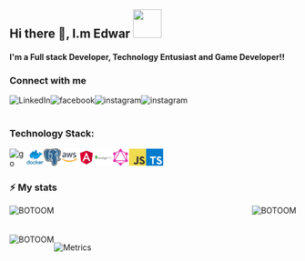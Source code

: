 ## Hi there 👋, I.m Edwar <img height="50" width="50" alt="" src="https://github.githubassets.com/images/mona-whisper.gif" />

#### I'm a Full stack Developer, Technology Entusiast and Game Developer!!


<!-- https://github.com/alexandresanlim/Badges4-README.md-Profile -->
<!-- https://github.com/alexandresanlim -->
<!-- https://github.com/iampavangandhi/iampavangandhi -->
<!-- https://github.com/anmol098/anmol098 -->

### Connect with me 

[<img align="left" alt="LinkedIn" src="https://img.shields.io/badge/linkedin-%230077B5.svg?&style=for-the-badge&logo=linkedin&logoColor=white" />][linkedin]
[<img align="left" alt="facebook" src="https://img.shields.io/badge/facebook-%231877F2.svg?&style=for-the-badge&logo=facebook&logoColor=white" />][facebook]
[<img align="left" alt="instagram" src="https://img.shields.io/badge/instagram-%23E4405F.svg?&style=for-the-badge&logo=instagram&logoColor=white" />][instagram]
[<img align="left" alt="instagram" src="https://img.shields.io/badge/gmail-D14836?&style=for-the-badge&logo=gmail&logoColor=white" />][gmail]

<br />
<br />

### Technology Stack:

[<img align="left" alt="go" width="30px" src="https://golang.org/lib/godoc/images/go-logo-blue.svg" />][blog]
[<img align="left" alt="Docker" width="30px" src="https://raw.githubusercontent.com/github/explore/80688e429a7d4ef2fca1e82350fe8e3517d3494d/topics/docker/docker.png" />][blog]
[<img align="left" alt="Postgresql" width="30px" src="https://raw.githubusercontent.com/github/explore/80688e429a7d4ef2fca1e82350fe8e3517d3494d/topics/postgresql/postgresql.png" />][blog]
[<img align="left" alt="AWS" width="30px" src="https://raw.githubusercontent.com/github/explore/fbceb94436312b6dacde68d122a5b9c7d11f9524/topics/aws/aws.png" />][blog]
[<img align="left" alt="Angular" width="30px" src="https://raw.githubusercontent.com/github/explore/80688e429a7d4ef2fca1e82350fe8e3517d3494d/topics/angular/angular.png" />][blog]
[<img align="left" alt="MongoDB" width="30px" src="https://raw.githubusercontent.com/github/explore/80688e429a7d4ef2fca1e82350fe8e3517d3494d/topics/mongodb/mongodb.png" />][blog]
[<img align="left" alt="GraphQL" width="30px" src="https://raw.githubusercontent.com/github/explore/5c058a388828bb5fde0bcafd4bc867b5bb3f26f3/topics/graphql/graphql.png" />][blog]
[<img align="left" alt="JavaScript" width="30px" src="https://raw.githubusercontent.com/github/explore/80688e429a7d4ef2fca1e82350fe8e3517d3494d/topics/javascript/javascript.png" />][blog]
[<img align="left" alt="Typescript" width="30px" src="https://raw.githubusercontent.com/github/explore/80688e429a7d4ef2fca1e82350fe8e3517d3494d/topics/typescript/typescript.png" />][blog]


<br />
<br />


### :zap: My stats


<a href="#">
  <img src="https://github-readme-stats.vercel.app/api?username=BOTOOM&count_private=true&show_icons=true&theme=tokyonight" alt="BOTOOM" align="left" />
</a>
<a href="#">
  <img src="https://github-readme-stats.vercel.app/api/top-langs/?username=BOTOOM&layout=compact&langs_count=7&count_private=true&theme=tokyonight" alt="BOTOOM" align="right" />
</a>


<!--  [![trophy](https://github-profile-trophy.vercel.app/?username=BOTOOM&theme=onedark)](https://github.com/ryo-ma/github-profile-trophy) -->

<br />

<br />

<br />



<div> 
  <a href="https://open.spotify.com/user/BOTOOM" >
  <img src="https://botoom.vercel.app/api/spotify" alt="BOTOOM" align="left" />
</a>
 </div>
<!-- [![Spotify](https://botoom.vercel.app/api/spotify)](https://open.spotify.com/user/BOTOOM) -->


![Metrics](https://metrics.lecoq.io/BOTOOM?template=classic&base.header=1&base.activity=0&base.community=0&base.repositories=0&base.metadata=0&isocalendar=1&isocalendar.duration=half-year&config.timezone=America%2FBogota)



[linkedin]: https://www.linkedin.com/in/edwar-diaz/
[blog]:https://github.com/BOTOOM
[facebook]:https://www.facebook.com/SR.BOTOM/
[instagram]:https://www.instagram.com/sr.botom/
[gmail]:mailto:eddiazr@correo.udistrital.edu.co
